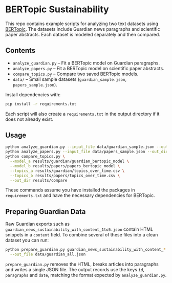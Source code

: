 # BERTopic Sustainability

This repo contains example scripts for analyzing two text datasets using [BERTopic](https://github.com/MaartenGr/BERTopic). The datasets include Guardian news paragraphs and scientific paper abstracts. Each dataset is modeled separately and then compared.

## Contents
- `analyze_guardian.py` – Fit a BERTopic model on Guardian paragraphs.
- `analyze_papers.py` – Fit a BERTopic model on scientific paper abstracts.
- `compare_topics.py` – Compare two saved BERTopic models.
- `data/` – Small sample datasets (`guardian_sample.json`, `papers_sample.json`).

Install dependencies with:

```bash
pip install -r requirements.txt
```

Each script will also create a `requirements.txt` in the output directory if it does not already exist.



## Usage

```bash
python analyze_guardian.py --input_file data/guardian_sample.json --out_dir results/guardian
python analyze_papers.py --input_file data/papers_sample.json --out_dir results/papers
python compare_topics.py \
  --model_a results/guardian/guardian_bertopic_model \
  --model_b results/papers/papers_bertopic_model \
  --topics_a results/guardian/topics_over_time.csv \
  --topics_b results/papers/topics_over_time.csv \
  --out_dir results/compare
```

These commands assume you have installed the packages in `requirements.txt` and have the necessary dependencies for BERTopic.

## Preparing Guardian Data

Raw Guardian exports such as `guardian_news_sustainability_with_content_1to5.json` contain HTML snippets in a `content` field. To combine several of these files into a clean dataset you can run:

```bash
python prepare_guardian.py guardian_news_sustainability_with_content_*.json \
  --out_file data/guardian_all.json
```

`prepare_guardian.py` removes the HTML, breaks articles into paragraphs and writes a single JSON file. The output records use the keys `id`, `paragraphs` and `date`, matching the format expected by `analyze_guardian.py`.
